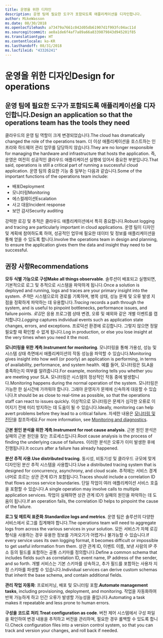 ```yaml
---
title: 운영을 위한 디자인
description: 운영 팀에 필요한 도구가 포함되도록 애플리케이션을 디자인합니다.
author: MikeWasson
ms.date: 08/30/2018
ms.openlocfilehash: a73479a7661c042d05db61907d1f993fc04ac11d
ms.sourcegitcommit: ae8a1de6f4af7a89a66a8339879843d945201f85
ms.translationtype: HT
ms.contentlocale: ko-KR
ms.lasthandoff: 08/31/2018
ms.locfileid: "43326241"
---
```

# <a name="design-for-operations"></a><span data-ttu-id="bada1-103">운영을 위한 디자인</span><span class="sxs-lookup"><span data-stu-id="bada1-103">Design for operations</span></span>

## <a name="design-an-application-so-that-the-operations-team-has-the-tools-they-need"></a><span data-ttu-id="bada1-104">운영 팀에 필요한 도구가 포함되도록 애플리케이션을 디자인합니다.</span><span class="sxs-lookup"><span data-stu-id="bada1-104">Design an application so that the operations team has the tools they need</span></span>

<span data-ttu-id="bada1-105">클라우드의 운영 팀 역할이 크게 변경되었습니다.</span><span class="sxs-lookup"><span data-stu-id="bada1-105">The cloud has dramatically changed the role of the operations team.</span></span> <span data-ttu-id="bada1-106">더 이상 애플리케이션을 호스트하는 인프라와 하드웨어 관리 업무를 담당하지 않습니다.</span><span class="sxs-lookup"><span data-stu-id="bada1-106">They are no longer responsible for managing the hardware and infrastructure that hosts the application.</span></span>  <span data-ttu-id="bada1-107">즉, 운영은 여전히 성공적인 클라우드 애플리케이션 실행에 있어서 중요한 부분입니다.</span><span class="sxs-lookup"><span data-stu-id="bada1-107">That said, operations is still a critical part of running a successful cloud application.</span></span> <span data-ttu-id="bada1-108">운영 팀의 중요한 기능 중 일부는 다음과 같습니다.</span><span class="sxs-lookup"><span data-stu-id="bada1-108">Some of the important functions of the operations team include:</span></span>

- <span data-ttu-id="bada1-109">배포</span><span class="sxs-lookup"><span data-stu-id="bada1-109">Deployment</span></span>
- <span data-ttu-id="bada1-110">모니터링</span><span class="sxs-lookup"><span data-stu-id="bada1-110">Monitoring</span></span>
- <span data-ttu-id="bada1-111">에스컬레이션</span><span class="sxs-lookup"><span data-stu-id="bada1-111">Escalation</span></span>
- <span data-ttu-id="bada1-112">사고 대응</span><span class="sxs-lookup"><span data-stu-id="bada1-112">Incident response</span></span>
- <span data-ttu-id="bada1-113">보안 감사</span><span class="sxs-lookup"><span data-stu-id="bada1-113">Security auditing</span></span>

<span data-ttu-id="bada1-114">강력한 로깅 및 추적은 클라우드 애플리케이션에서 특히 중요합니다.</span><span class="sxs-lookup"><span data-stu-id="bada1-114">Robust logging and tracing are particularly important in cloud applications.</span></span> <span data-ttu-id="bada1-115">운영 팀이 디자인 및 계획에 참여하도록 하여, 성공적인 업무에 필요한 데이터 및 정보를 애플리케이션을 통해 얻을 수 있도록 합니다.</span><span class="sxs-lookup"><span data-stu-id="bada1-115">Involve the operations team in design and planning, to ensure the application gives them the data and insight thay need to be successful.</span></span>  <!-- to do: Link to DevOps checklist -->

## <a name="recommendations"></a><span data-ttu-id="bada1-116">권장 사항</span><span class="sxs-lookup"><span data-stu-id="bada1-116">Recommendations</span></span>

<span data-ttu-id="bada1-117">**모두 식별 가능으로 구성**</span><span class="sxs-lookup"><span data-stu-id="bada1-117">**Make all things observable**.</span></span> <span data-ttu-id="bada1-118">솔루션이 배포되고 실행되면, 기본적으로 로그 및 추적으로 시스템을 파악하게 됩니다.</span><span class="sxs-lookup"><span data-stu-id="bada1-118">Once a solution is deployed and running, logs and traces are your primary insight into the system.</span></span> <span data-ttu-id="bada1-119">*추적*은 시스템으로의 경로를 기록하며, 병목 상태, 성능 문제 및 오류 발생 지점을 정확하게 파악하는 데 유용합니다.</span><span class="sxs-lookup"><span data-stu-id="bada1-119">*Tracing* records a path through the system, and is useful to pinpoint bottlenecks, performance issues, and failure points.</span></span> <span data-ttu-id="bada1-120">*로깅*은 응용 프로그램 상태 변경, 오류 및 예외와 같은 개별 이벤트를 캡처합니다.</span><span class="sxs-lookup"><span data-stu-id="bada1-120">*Logging* captures individual events such as application state changes, errors, and exceptions.</span></span> <span data-ttu-id="bada1-121">프로덕션 환경에 로깅합니다. 그렇지 않으면 정말 필요할 때 확인할 수 없게 됩니다.</span><span class="sxs-lookup"><span data-stu-id="bada1-121">Log in production, or else you lose insight at the very times when you need it the most.</span></span>

<span data-ttu-id="bada1-122">**모니터링을 위한 계측**.</span><span class="sxs-lookup"><span data-stu-id="bada1-122">**Instrument for monitoring**.</span></span> <span data-ttu-id="bada1-123">모니터링을 통해 가용성, 성능 및 시스템 상태 측면에서 애플리케이션의 작동 성능을 파악할 수 있습니다.</span><span class="sxs-lookup"><span data-stu-id="bada1-123">Monitoring gives insight into how well (or poorly) an application is performing, in terms of availability, performance, and system health.</span></span> <span data-ttu-id="bada1-124">예를 들어, 모니터링은 SLA을 충족하는지 여부를 알려줍니다.</span><span class="sxs-lookup"><span data-stu-id="bada1-124">For example, monitoring tells you whether you are meeting your SLA.</span></span> <span data-ttu-id="bada1-125">모니터링은 시스템의 정상적인 작동 중에 발생합니다.</span><span class="sxs-lookup"><span data-stu-id="bada1-125">Monitoring happens during the normal operation of the system.</span></span> <span data-ttu-id="bada1-126">모니터링은 가능한 한 실시간에 가까워야 합니다. 그래야 운영자가 문제에 신속하게 대응할 수 있습니다.</span><span class="sxs-lookup"><span data-stu-id="bada1-126">It should be as close to real-time as possible, so that the operations staff can react to issues quickly.</span></span> <span data-ttu-id="bada1-127">이상적으로 모니터링은 문제가 심각한 오류로 이어지기 전에 미리 방지하는 데 도움이 될 수 있습니다.</span><span class="sxs-lookup"><span data-stu-id="bada1-127">Ideally, monitoring can help avert problems before they lead to a critical failure.</span></span> <span data-ttu-id="bada1-128">자세한 내용은 [모니터링 및 진단][monitoring]을 참조하세요.</span><span class="sxs-lookup"><span data-stu-id="bada1-128">For more information, see [Monitoring and diagnostics][monitoring].</span></span>

<span data-ttu-id="bada1-129">**근본 원인 분석을 위한 계측**.</span><span class="sxs-lookup"><span data-stu-id="bada1-129">**Instrument for root cause analysis**.</span></span> <span data-ttu-id="bada1-130">근본 원인 분석은 실패의 근본 원인을 찾는 프로세스입니다.</span><span class="sxs-lookup"><span data-stu-id="bada1-130">Root cause analysis is the process of finding the underlying cause of failures.</span></span> <span data-ttu-id="bada1-131">이러한 분석은 오류가 이미 발생한 후에 진행됩니다.</span><span class="sxs-lookup"><span data-stu-id="bada1-131">It occurs after a failure has already happened.</span></span> 

<span data-ttu-id="bada1-132">**분산 추적 사용**.</span><span class="sxs-lookup"><span data-stu-id="bada1-132">**Use distributed tracing**.</span></span> <span data-ttu-id="bada1-133">동시성, 비동기성 및 클라우드 규모에 맞게 디자인된 분산 추적 시스템을 사용합니다.</span><span class="sxs-lookup"><span data-stu-id="bada1-133">Use a distributed tracing system that is designed for concurrency, asynchrony, and cloud scale.</span></span> <span data-ttu-id="bada1-134">추적에는 서비스 경계 너머로 흐르는 상관 관계 ID가 포함됩니다.</span><span class="sxs-lookup"><span data-stu-id="bada1-134">Traces should include a correlation ID that flows across service boundaries.</span></span> <span data-ttu-id="bada1-135">단일 작업이 여러 애플리케이션 서비스 호출을 포함할 수 있습니다.</span><span class="sxs-lookup"><span data-stu-id="bada1-135">A single operation may involve calls to multiple application services.</span></span> <span data-ttu-id="bada1-136">작업이 실패하면 상관 관계 ID가 실패의 원인을 파악하는 데 도움이 됩니다.</span><span class="sxs-lookup"><span data-stu-id="bada1-136">If an operation fails, the correlation ID helps to pinpoint the cause of the failure.</span></span> 

<span data-ttu-id="bada1-137">**로그 및 메트릭 표준화**.</span><span class="sxs-lookup"><span data-stu-id="bada1-137">**Standardize logs and metrics**.</span></span> <span data-ttu-id="bada1-138">운영 팀은 솔루션의 다양한 서비스에서 로그를 집계해야 합니다.</span><span class="sxs-lookup"><span data-stu-id="bada1-138">The operations team will need to aggregate logs from across the various services in your solution.</span></span> <span data-ttu-id="bada1-139">모든 서비스가 자체 로깅 형식을 사용하는 경우 유용한 정보를 가져오기가 어렵거나 불가능할 수 있습니다.</span><span class="sxs-lookup"><span data-stu-id="bada1-139">If every service uses its own logging format, it becomes difficult or impossible to get useful information from them.</span></span> <span data-ttu-id="bada1-140">상관 관계 ID, 이벤트 이름, 보낸 사람의 IP 주소 등의 필드를 포함하는 공통 스키마를 정의합니다.</span><span class="sxs-lookup"><span data-stu-id="bada1-140">Define a common schema that includes fields such as correlation ID, event name, IP address of the sender, and so forth.</span></span> <span data-ttu-id="bada1-141">개별 서비스는 기본 스키마를 상속하고, 추가 필드를 포함하는 사용자 지정 스키마를 파생할 수 있습니다.</span><span class="sxs-lookup"><span data-stu-id="bada1-141">Individual services can derive custom schemas that inherit the base schema, and contain additional fields.</span></span>

<span data-ttu-id="bada1-142">**관리 작업 자동화**: 프로비저닝, 배포 및 모니터링 포함.</span><span class="sxs-lookup"><span data-stu-id="bada1-142">**Automate management tasks**, including provisioning, deployment, and monitoring.</span></span> <span data-ttu-id="bada1-143">작업을 자동화하여 반복 가능하게 하고 인간 오류가 발생할 가능성을 줄입니다.</span><span class="sxs-lookup"><span data-stu-id="bada1-143">Automating a task makes it repeatable and less prone to human errors.</span></span> 

<span data-ttu-id="bada1-144">**구성을 코드로 처리**.</span><span class="sxs-lookup"><span data-stu-id="bada1-144">**Treat configuration as code**.</span></span> <span data-ttu-id="bada1-145">버전 제어 시스템에서 구성 파일을 확인하여 변경 내용을 추적하고 버전을 관리하며, 필요한 경우 롤백할 수 있도록 합니다.</span><span class="sxs-lookup"><span data-stu-id="bada1-145">Check configuration files into a version control system, so that you can track and version your changes, and roll back if needed.</span></span> 


<!-- links -->

[monitoring]: ../../best-practices/monitoring.md


